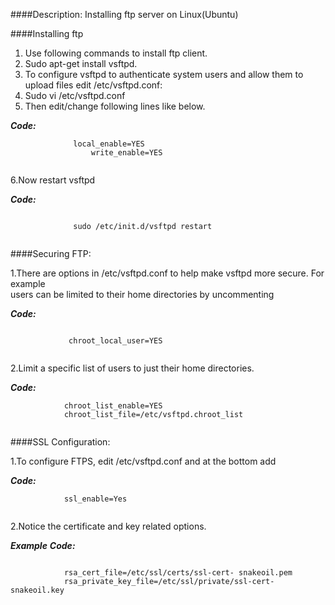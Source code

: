 ####Description:
Installing ftp server on Linux(Ubuntu)

####Installing ftp
1. Use following commands to install ftp client.<br />
2. Sudo apt-get install vsftpd.<br />
3. To configure vsftpd to authenticate system users and allow them to upload files edit /etc/vsftpd.conf:<br />
4. Sudo vi /etc/vsftpd.conf <br />
5. Then edit/change following lines like below.

**_Code:_**

```
              local_enable=YES
                  write_enable=YES
                  
```               
                  
6.Now restart vsftpd

**_Code:_**

```

              sudo /etc/init.d/vsftpd restart
            
  ```
  
####Securing FTP:

1.There are options in /etc/vsftpd.conf to help make vsftpd more secure. For example  
      users can be limited to their home directories by uncommenting
      
**_Code:_**

```

             chroot_local_user=YES
   
 ```
 
2.Limit a specific list of users to just their home directories.

**_Code:_**

```
            chroot_list_enable=YES
            chroot_list_file=/etc/vsftpd.chroot_list
      
 ```
      
####SSL Configuration:
 
1.To configure FTPS, edit /etc/vsftpd.conf and at the bottom add

**_Code:_**

 ```    
             ssl_enable=Yes
       
 ```
2.Notice the certificate and key related options.<br />

**_Example_** **_Code:_**

 ```

             rsa_cert_file=/etc/ssl/certs/ssl-cert- snakeoil.pem
             rsa_private_key_file=/etc/ssl/private/ssl-cert- snakeoil.key
   
 ```
